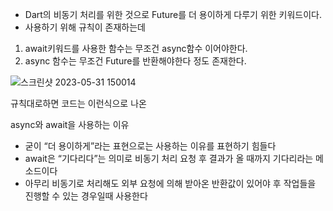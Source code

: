 - Dart의 비동기 처리를 위한 것으로 Future를 더 용이하게 다루기 위한 키워드이다.
- 사용하기 위해 규칙이 존재하는데
1. await키워드를 사용한 함수는 무조건 async함수 이어야한다.
2. async 함수는 무조건 Future를 반환해야한다 정도 존재한다.

![스크린샷 2023-05-31 150014](https://github.com/ljyo2o9/C/assets/126755727/ed265c80-ffcf-4565-ba29-b6203cb185d8)

규칙대로하면 코드는 이런식으로 나온

async와 await을 사용하는 이유

- 굳이 “더 용이하게”라는 표현으로는 사용하는 이유를 표현하기 힘들다
- await은 “기다리다”는 의미로 비동기 처리 요청 후 결과가 올 때까지 기다리라는 메소드이다
- 아무리 비동기로 처리해도 외부 요청에 의해 받아온 반환값이 있어야 후 작업들을 진행할 수 있는 경우일때 사용한다